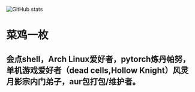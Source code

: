 ![ GitHub stats](https://github-readme-stats.vercel.app/api?username=cqzw555&show_icons=true&theme=tokyonight)
# 菜鸡一枚
## 会点shell，Arch Linux爱好者，pytorch炼丹帕努，单机游戏爱好者（dead cells,Hollow Knight）风灵月影宗内门弟子，aur包打包/维护者。
